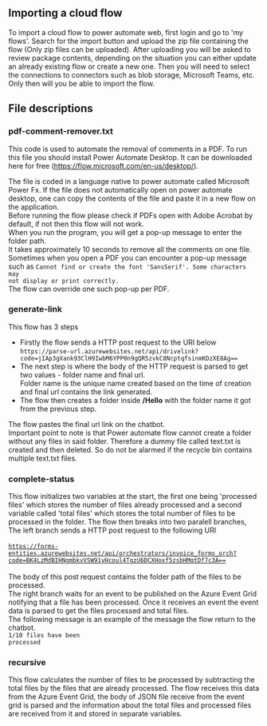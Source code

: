 ## Importing a cloud flow
To import a cloud flow to power automate web, first login and go to 'my flows'. Search for the import button and upload the zip file containing the flow (Only zip files can be uploaded). After uploading you will be asked to review package contents, depending on the situation you can either update an already existing flow or create a new one. Then you will need to select the connections to connectors such as blob storage, Microsoft Teams, etc. Only then will you be able to import the flow.

## File descriptions
### pdf-comment-remover.txt
This code is used to automate the removal of comments in a PDF.
To run this file you should install Power Automate Desktop. It can be downloaded here for free (<https://flow.microsoft.com/en-us/desktop/>). 

The file is coded in a language native to power automate called Microsoft Power Fx. 
If the file does not automatically open on power automate desktop, one can copy the contents of the file and paste it in a new flow on the application.  
Before running the flow please check if PDFs open with Adobe Acrobat by default, if not then this flow will not work. <br>
When you run the program, you will get a pop-up message to enter the folder path.<br>It takes approximately 10 seconds to remove all the comments on one file.
Sometimes when you open a PDF you can encounter a pop-up message such as
    <code>Cannot find or create the font 'SansSerif'. Some characters may not display or print correctly.</code><br>
The flow can override one such pop-up per PDF.    

### generate-link
This flow has 3 steps
<ul>
  <li>Firstly the flow sends a HTTP post request to the URI below
    <br><code>https://parse-url.azurewebsites.net/api/drivelink?code=jIAp3gXank93ClH9IwbM6YPP0n9gQR5zvkC8NcptqfsinmKDzXE8Ag==</code><br>     
    </li>
  <li>The next step is where the body of the HTTP request is parsed to get two values - folder name and final url.
     <br>Folder name is the unique name created based on the time of creation and final url contains the link generated.</li>
  <li>The flow then creates a folder inside <b>/Hello</b> with the folder name it got from the previous step. </li>
</ul>
The flow pastes the final url link on the chatbot.<br>
Important point to note is that Power automate flow cannot create a folder without any files in said folder. Therefore a dummy file called text.txt is created and then deleted.
So do not be alarmed if the recycle bin contains multiple text.txt files.

### complete-status
This flow initializes two variables at the start, the first one being 'processed files' which stores the number of files already processed and a second variable called 'total files' which stores the total number of files to be processed in the folder.
The flow then breaks into two paralell branches,
<br>The left branch sends a HTTP post request to the following URI <br><br><code>https://forms-entities.azurewebsites.net/api/orchestrators/invoice_forms_orch?code=BK4LzMdBIHNgmbkvVSW91yHcoul4TgzU6DCXHoxf5zsbHMqtDf7c3A==</code><br><br>
The body of this post request contains the folder path of the files to be processed.
<br>The right branch waits for an event to be published on the Azure Event Grid notifying that a file has been processed. Once it receives an event the event data is parsed to get the files processed and total files. <br>The following message is an example of the message the flow return to the chatbot. 
<br><code>1/10 files have been processed</code>  

### recursive
This flow calculates the number of files to be processed by subtracting the total files by the files that are already processed. The flow receives this data from the Azure Event Grid, the body of JSON file receive from the event grid is parsed and the information about the total files and processed files are received from it and stored in separate variables.


